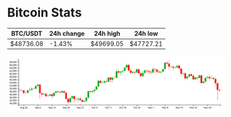 # Bitcoin Stats

BTC/USDT|24h change|24h high|24h low|
|---|---|---|---|
|$48736.08|-1.43%|$49699.05|$47727.21|

<img src="./chart.svg">
